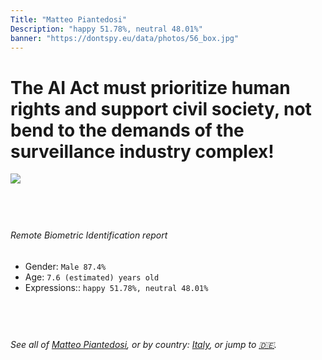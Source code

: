 ```yaml
---
Title: "Matteo Piantedosi"
Description: "happy 51.78%, neutral 48.01%"
banner: "https://dontspy.eu/data/photos/56_box.jpg"
---
```


# The AI Act must prioritize human rights and support civil society, not bend to the demands of the surveillance industry complex!

<link rel="stylesheet" type="text/css" href="/css/blog.css" />

<div class="is-fake" hidden>

_This image is **clearly fake**_, yet we [continue to collect them because the AI Act negotiations](/blog/why-deepfake/) are heading in a direction that will only make people's lives more complicated. For a more in-depth explanation, read: [Double threat: why losing the battle against Face Biometrics would fuel the proliferation of deepfakes](/blog/the-dual-threat-how-losing-the-biometric-battle-fuels-deepfake-proliferation/).


</div>

<!-- <img src="https://dontspy.eu/data/photos/54_box.jpg" /> -->
<img src="https://dontspy.eu/data/photos/56_box.jpg" />

## <br>

###### Remote Biometric Identification report

* <span class="label">Gender:</span> `Male 87.4%`
* <span class="label">Age:</span> `7.6 (estimated) years old`
* <span class="label">Expressions::</span> `happy 51.78%, neutral 48.01%`

## <br>

###### See all of [Matteo Piantedosi](/policymaker#Matteo%20Piantedosi), or by country: [Italy](/country#Italy), or jump to [🇩🇪](/x/175).

## <br>
